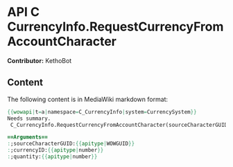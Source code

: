# API C CurrencyInfo.RequestCurrencyFromAccountCharacter

**Contributor:** KethoBot

## Content

The following content is in MediaWiki markdown format:

```mediawiki
{{wowapi|t=a|namespace=C_CurrencyInfo|system=CurrencySystem}}
Needs summary.
 C_CurrencyInfo.RequestCurrencyFromAccountCharacter(sourceCharacterGUID, currencyID, quantity)

==Arguments==
:;sourceCharacterGUID:{{apitype|WOWGUID}}
:;currencyID:{{apitype|number}}
:;quantity:{{apitype|number}}
```